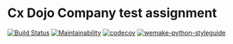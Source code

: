 # Cx Dojo Company test assignment

[![Build Status](https://github.com/StepanenkoArtem/cx_dojo_test_assignment/workflows/build/badge.svg?branch=develop)](https://github.com/StepanenkoArtem/cx_dojo_test_assignment/actions)
[![Maintainability](https://api.codeclimate.com/v1/badges/7071192cbb9cc1c0fe78/maintainability)](https://codeclimate.com/github/StepanenkoArtem/cx_dojo_test_assignment/maintainability)
[![codecov](https://codecov.io/gh/StepanenkoArtem/cx_dojo_test_assignment/branch/main/graph/badge.svg?token=NHUNIYYJDZ)](https://codecov.io/gh/StepanenkoArtem/cx_dojo_test_assignment)
[![wemake-python-styleguide](https://img.shields.io/badge/style-wemake-000000.svg)](https://github.com/wemake-services/wemake-python-styleguide)
